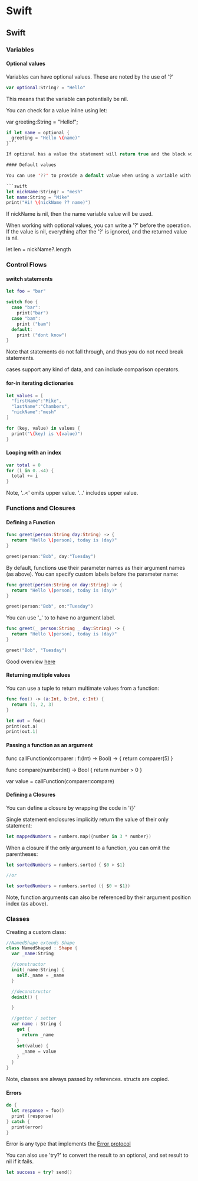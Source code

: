 # Swift

## Swift

### Variables

#### Optional values

Variables can have optional values. These are noted by the use of '?'

```swift
var optional:String? = "Hello"
```

This means that the variable can potentially be nil.

You can check for a value inline using let:

var greeting:String = "Hello!";

```swift
if let name = optional {
  greeting = "Hello \(name)"
}```

If optional has a value the statement will return true and the block will be executed. If its nil, it will return false, and the block will not be executed.

#### Default values

You can use '??' to provide a default value when using a variable with an optional value.

```swift
let nickName:String? = "mesh"
let name:String = "Mike"
print("Hi! \(nickName ?? name)")
```

If nickName is nil, then the name variable value will be used.

When working with optional values, you can write a '?' before the operation. If the value is nil, everything after the '?' is ignored, and the returned value is nil.

let len = nickName?.length

### Control Flows

#### switch statements

```swift
let foo = "bar"

switch foo {
  case "bar":
    print("bar")
  case "bam":
    print ("bam")
  default:
    print ("dont know")
}
```

Note that statements do not fall through, and thus you do not need break statements.

cases support any kind of data, and can include comparison operators.

#### for-in iterating dictionaries

```swift
let values = [
  "firstName":"Mike",
  "lastName":"Chambers",
  "nickName":"mesh"
]

for (key, value) in values {
  print("\(key) is \(value)")
}
```

#### Looping with an index

```swift
var total = 0
for (i in 0..<4) {
  total += i
}
```

Note, '..<' omits upper value. '...' includes upper value.

### Functions and Closures

#### Defining a Function

```swift
func greet(person:String day:String) -> {
  return "Hello \(person), today is (day)"
}

greet(person:"Bob", day:"Tuesday")
```

By default, functions use their parameter names as their argument names (as above). You can specify custom labels before the parameter name:

```swift
func greet(person:String on day:String) -> {
  return "Hello \(person), today is (day)"
}

greet(person:"Bob", on:"Tuesday")
```

You can use '_' to to have no argument label.

```swift
func greet(_ person:String _ day:String) -> {
  return "Hello \(person), today is (day)"
}

greet("Bob", "Tuesday")
```

Good overview [here](https://stackoverflow.com/a/49350382)

#### Returning multiple values

You can use a tuple to return multimate values from a function:

```swift
func foo() -> (a:Int, b:Int, c:Int) {
  return (1, 2, 3)
}

let out = foo()
print(out.a)
print(out.1)
```

#### Passing a function as an argument

func callFunction(comparer : f:(Int) -> Bool) -> {
  return comparer(5)
}

func compare(number:Int) -> Bool {
  return number > 0
}

var value = callFunction(comparer:compare)

#### Defining a Closures

You can define a closure by wrapping the code in '{}'

Single statement enclosures implicitly return the value of their only statement:

```swift
let mappedNumbers = numbers.map({number in 3 * number})
```

When a closure if the only argument to a function, you can omit the parentheses:

```swift
let sortedNumbers = numbers.sorted { $0 > $1}

//or

let sortedNumbers = numbers.sorted ({ $0 > $1})
```

Note, function arguments can also be referenced by their argument position index (as above).

### Classes

Creating a custom class:

```swift
//NamedShape extends Shape
class NamedShaped : Shape {
  var _name:String

  //constructor
  init(_name:String) {
    self._name = _name
  }

  //deconstructor
  deinit() {

  }

  //getter / setter
  var name : String {
    get {
      return _name
    }
    set(value) {
      _name = value
    }
  }
}
```

Note, classes are always passed by references. structs are copied.

#### Errors

```swift
do {
  let response = foo()
  print (response)
} catch {
  print(error)
}
```

Error is any type that implements the [Error protocol](https://developer.apple.com/documentation/swift/error)

You can also use 'try?' to convert the result to an optional, and set result to nil if it fails.

```swift
let success = try? send()
```
